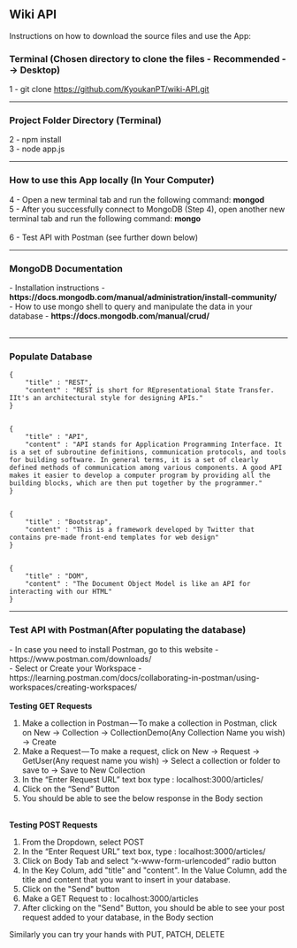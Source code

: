 <h2>Wiki API</h2>

<p>Instructions on how to download the source files and use the App: </p>

<h3>Terminal (Chosen directory to clone the files - Recommended --> Desktop)</h3>

1 - git clone https://github.com/KyoukanPT/wiki-API.git

<hr>

<h3>Project Folder Directory (Terminal)</h3>

2 - npm install<br>
3 - node app.js

<hr>

<h3>How to use this App locally (In Your Computer)</h3>
4 - Open a new terminal tab and run the following command: <strong>mongod</strong><br>
5 - After you successfully connect to MongoDB (Step 4), open another new terminal tab and run the following command: <strong>mongo</strong><br><br>
6 - Test API with Postman (see further down below)

<hr>

<h3>MongoDB Documentation</h3>
- Installation instructions - <strong> https://docs.mongodb.com/manual/administration/install-community/ </strong> <br>
- How to use mongo shell to query and manipulate the data in your database - <strong>https://docs.mongodb.com/manual/crud/</strong><br><br>

<hr>

<h3>Populate Database</h3>

```
{
    "title" : "REST",
    "content" : "REST is short for REpresentational State Transfer. IIt's an architectural style for designing APIs."
}


{
    "title" : "API",
    "content" : "API stands for Application Programming Interface. It is a set of subroutine definitions, communication protocols, and tools for building software. In general terms, it is a set of clearly defined methods of communication among various components. A good API makes it easier to develop a computer program by providing all the building blocks, which are then put together by the programmer."
}


{
    "title" : "Bootstrap",
    "content" : "This is a framework developed by Twitter that contains pre-made front-end templates for web design"
}


{
    "title" : "DOM",
    "content" : "The Document Object Model is like an API for interacting with our HTML"
}

```

<hr>

<h3>Test API with Postman(After populating the database)</h3>
- In case you need to install Postman, go to this website - https://www.postman.com/downloads/ <br>
- Select or Create your Workspace - https://learning.postman.com/docs/collaborating-in-postman/using-workspaces/creating-workspaces/
<br>
<br>
<strong>Testing GET Requests</strong> <br>
<ol>
    <li>Make a collection in Postman — To make a collection in Postman, click on New -> Collection -> CollectionDemo(Any Collection Name you wish) -> Create</li>
    <li>Make a Request — To make a request, click on New -> Request -> GetUser(Any request name you wish) -> Select a collection or folder to save to -> Save to New Collection</li>
    <li>In the “Enter Request URL” text box type : localhost:3000/articles/</li>
    <li>Click on the “Send” Button</li>
    <li>You should be able to see the below response in the Body section</li>
</ol>
<br>
<strong>Testing POST Requests</strong> <br>
<ol>
    <li>From the Dropdown, select POST</li>
    <li>In the “Enter Request URL” text box, type : localhost:3000/articles/</li>
    <li>Click on Body Tab and select “x-www-form-urlencoded” radio button</li>
    <li>In the Key Colum, add "title" and "content". In the Value Column, add the title and content that you want to insert in your database.</li>
    <li>Click on the "Send" button</li>
    <li>Make a GET Request to : localhost:3000/articles</li>
    <li>After clicking on the "Send" Button, you should be able to see your post request added to your database, in the Body section</li>
</ol>

<p>Similarly you can try your hands with PUT, PATCH, DELETE</p>




